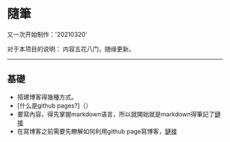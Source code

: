 # 隨筆

又一次开始制作：'20210320'



对于本项目的说明：
内容五花八门，随缘更新。

---

## 基礎
* 搭建博客得幾種方式。
* [什么是github pages?]（）
* 要寫內容，得先掌握markdown语言，所以就開始就是markdown得筆記了[鏈接](https:github.com/Markdown)
* 在寫博客之前需要先瞭解如何利用github page寫博客，[鏈接](https://qvbblt.github.io/404.github.io/)
